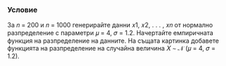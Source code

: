 ### Условие
За 𝑛 = 200 и 𝑛 = 1000 генерирайте данни 𝑥1, 𝑥2, . . . , 𝑥𝑛 от нормално разпределение с параметри 𝜇 = 4, 𝜎 = 1.2. Начертайте емпиричната функция на разпределение на
данните. На същата картинка добавете функцията на разпределение на случайна величина
𝑋 ∼ 𝒩 (𝜇 = 4, 𝜎 = 1.2).
